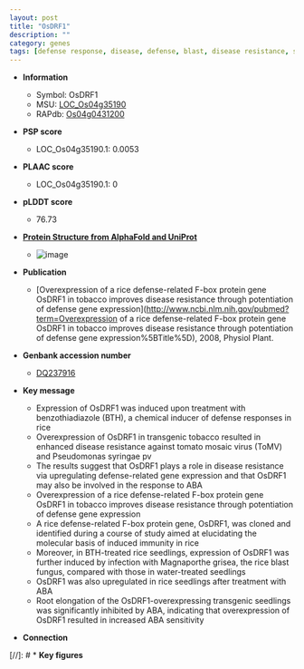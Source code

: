 ```yaml
---
layout: post
title: "OsDRF1"
description: ""
category: genes
tags: [defense response, disease, defense, blast, disease resistance, seedling, root,  ABA ]
---
```


* **Information**  
    + Symbol: OsDRF1  
    + MSU: [LOC_Os04g35190](http://rice.plantbiology.msu.edu/cgi-bin/ORF_infopage.cgi?orf=LOC_Os04g35190)  
    + RAPdb: [Os04g0431200](http://rapdb.dna.affrc.go.jp/viewer/gbrowse_details/irgsp1?name=Os04g0431200)  

* **PSP score**  
    + LOC_Os04g35190.1: 0.0053 

* **PLAAC score**  
    + LOC_Os04g35190.1: 0 

* **pLDDT score**
    + 76.73

* **[Protein Structure from AlphaFold and UniProt](https://www.uniprot.org/uniprotkb/Q0JD50/entry#structure)**
    + ![image](https://ricepsp.github.io/images/Q0/AF-Q0JD50-F1.png)

* **Publication**  
    + [Overexpression of a rice defense-related F-box protein gene OsDRF1 in tobacco improves disease resistance through potentiation of defense gene expression](http://www.ncbi.nlm.nih.gov/pubmed?term=Overexpression of a rice defense-related F-box protein gene OsDRF1 in tobacco improves disease resistance through potentiation of defense gene expression%5BTitle%5D), 2008, Physiol Plant.

* **Genbank accession number**  
    + [DQ237916](http://www.ncbi.nlm.nih.gov/nuccore/DQ237916)

* **Key message**  
    + Expression of OsDRF1 was induced upon treatment with benzothiadiazole (BTH), a chemical inducer of defense responses in rice
    + Overexpression of OsDRF1 in transgenic tobacco resulted in enhanced disease resistance against tomato mosaic virus (ToMV) and Pseudomonas syringae pv
    + The results suggest that OsDRF1 plays a role in disease resistance via upregulating defense-related gene expression and that OsDRF1 may also be involved in the response to ABA
    + Overexpression of a rice defense-related F-box protein gene OsDRF1 in tobacco improves disease resistance through potentiation of defense gene expression
    + A rice defense-related F-box protein gene, OsDRF1, was cloned and identified during a course of study aimed at elucidating the molecular basis of induced immunity in rice
    + Moreover, in BTH-treated rice seedlings, expression of OsDRF1 was further induced by infection with Magnaporthe grisea, the rice blast fungus, compared with those in water-treated seedlings
    + OsDRF1 was also upregulated in rice seedlings after treatment with ABA
    + Root elongation of the OsDRF1-overexpressing transgenic seedlings was significantly inhibited by ABA, indicating that overexpression of OsDRF1 resulted in increased ABA sensitivity

* **Connection**  

[//]: # * **Key figures**  


